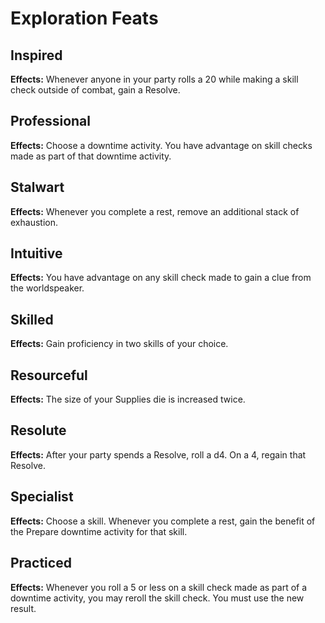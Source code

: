 # Exploration Feats

## Inspired

**Effects:** Whenever anyone in your party rolls a 20 while making a skill check outside of combat, gain a Resolve.

## Professional

**Effects:** Choose a downtime activity. You have advantage on skill checks made as part of that downtime activity.

## Stalwart

**Effects:** Whenever you complete a rest, remove an additional stack of exhaustion.

## Intuitive

**Effects:** You have advantage on any skill check made to gain a clue from the worldspeaker.

## Skilled

**Effects:** Gain proficiency in two skills of your choice.

## Resourceful

**Effects:** The size of your Supplies die is increased twice.

## Resolute

**Effects:** After your party spends a Resolve, roll a d4. On a 4, regain that Resolve.

## Specialist

**Effects:** Choose a skill. Whenever you complete a rest, gain the benefit of the Prepare downtime activity for that skill.

## Practiced

**Effects:** Whenever you roll a 5 or less on a skill check made as part of a downtime activity, you may reroll the skill check. You must use the new result.
